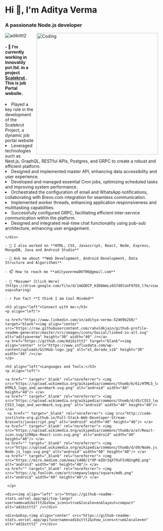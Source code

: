 
  <div>
    <h1 align="left">Hi 👋, I'm Aditya Verma</h1>
    <h3 align="left">A passionate Node.js developer</h3>
    </div>
    <div>
    <img align="right" alt="Coding" width="400" src="https://media0.giphy.com/media/RbDKaczqWovIugyJmW/giphy.gif?cid=790b761139416ed019554dfd7f47eec1dee547bb5358b504&rid=giphy.gif&ct=g">
    </div>
    <div>
    <p align="left"> <img src="https://komarev.com/ghpvc/?username=adibittt2&label=Profile%20views&color=0e75b6&style=flat" alt="adibittt2" /> </p>
    </div>
    <div>
    <h4> - 🌱 I’m currently working in Innovatily pvt.ltd. in a project <a href = 'https://marketplace.scalekrut.com/'> Scalekrut </a>. This is job Portal website.</h4>
    <li>Played a key role in the development of the Scalekrut Project, a dynamic job portal website </li>
    <li>Leveraged technologies such as Nest.js, GraphQL, RESTful APIs, Postgres, and GRPC to create a robust and efficient platform.
    </li>
    <li>
    Designed and implemented master API, enhancing data accessibility and user experience.
    </li>
    <li>
    Developed and managed essential Cron jobs, optimizing scheduled tasks and improving system performance.
    </li>
    <li>
    Orchestrated the configuration of email and WhatsApp notifications, collaborating with Brevo.com integration for seamless communication.
    </li>
    <li>
    Implemented worker threads, enhancing application responsiveness and multitasking capabilities.
    </li>
    <li>
    Successfully configured GRPC, facilitating efficient inter-service communication within the platform.
    </li>
    <li>
    Designed and integrated real-time chat functionality using pub-sub architecture, enhancing user engagement.
    </li>
    
    </div>
    
    - 🌱 I also worked on **HTML, CSS, Javascript, React, Node, Express, MongoDB, Java and Android Studio**
    
    - 💬 Ask me about **Web Development, Android Development, Data Structure and Algorithms**
    
    - 📫 How to reach me **adityaverma00796@gmail.com**
    
    - 📄 *Resume* [Click Here](https://drive.google.com/file/d/1mGODCP_H3D8AmLs037d8lUxF97OS_l7e/view?usp=sharing)
    
    - ⚡ Fun fact **I think I am Cool Minded**
    
    <h3 align="left">Connect with me:</h3>
    <p align="left">
    
    <a href="https://www.linkedin.com/in/aditya-verma-52469b250/" target="blank"><img align="center" src="https://raw.githubusercontent.com/rahuldkjain/github-profile-readme-generator/master/src/images/icons/Social/linked-in-alt.svg" alt="adityaverma" height="30" width="40" /></a>
    <a href="https://github.com/Adibittt2" target="blank"><img align="center" src="https://www.influxdata.com/wp-content/uploads/GitHub-logo.jpg" alt="el_dorado_sib" height="30" width="40" /></a>
    </p>
    
    <h3 align="left">Languages and Tools:</h3>
    <p align="left"> 
    
    <a href="" target="_blank" rel="noreferrer"> <img src="https://upload.wikimedia.org/wikipedia/commons/thumb/6/61/HTML5_logo_and_wordmark.svg/1200px-HTML5_logo_and_wordmark.svg.png" alt="android" width="40" height="40"/> </a> 
    <a href="" target="_blank" rel="noreferrer"> <img src="https://upload.wikimedia.org/wikipedia/commons/thumb/d/d5/CSS3_logo_and_wordmark.svg/1200px-CSS3_logo_and_wordmark.svg.png" alt="android" width="40" height="40"/> </a>
     <a href="" target="_blank" rel="noreferrer"> <img src="http://code-institute-org.github.io/Full-Stack-Web-Developer-Stream-0/assets/javascript.png" alt="android" width="40" height="40"/> </a>
    <a href="" target="_blank" rel="noreferrer"> <img src="https://upload.wikimedia.org/wikipedia/commons/thumb/a/a7/React-icon.svg/1200px-React-icon.svg.png" alt="android" width="40" height="40"/> </a> 
    <a href="" target="_blank" rel="noreferrer"> <img src="https://upload.wikimedia.org/wikipedia/commons/thumb/d/d9/Node.js_logo.svg/1200px-Node.js_logo.svg.png" alt="android" width="40" height="40"/> </a> 
    <a href="" target="_blank" rel="noreferrer"> <img src="https://miro.medium.com/max/1400/1*XP-mZOrIqX7OsFInN2ngRQ.png" alt="android" width="40" height="40"/> </a> 
    <a href="" target="_blank" rel="noreferrer"> <img src="https://g.foolcdn.com/art/companylogos/square/mdb.png" alt="android" width="40" height="40"/> </a> 
    
     </p>
    
    <div><img align="left" src="https://github-readme-stats.vercel.app/api/top-langs?username=adibittt2&show_icons=true&locale=en&layout=compact" alt="adibittt2" /></div>
    
    <div>&nbsp;<img align="center" src="https://github-readme-stats.vercel.app/api?username=adibittt2&show_icons=true&locale=en" alt="adibittt2" /></div>
    
